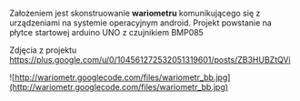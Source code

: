 Założeniem jest skonstruowanie **wariometru** komunikującego się z urządzeniami na systemie operacyjnym android.
Projekt powstanie na płytce startowej arduino UNO z czujnikiem BMP085

Zdjęcia z projektu https://plus.google.com/u/0/104561272532051319601/posts/ZB3HUBZtQVi

![http://wariometr.googlecode.com/files/wariometr_bb.jpg](http://wariometr.googlecode.com/files/wariometr_bb.jpg)
